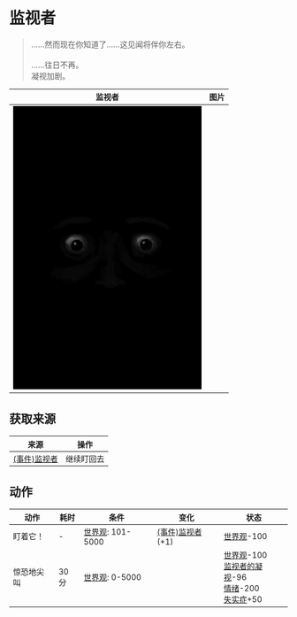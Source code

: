 # 监视者  
> ……然而现在你知道了……这见闻将伴你左右。<br><br>……往日不再。<br>凝视加剧。  
  
  监视者  |   图片   
 ----  |  ----:   
   |  ![](Sprite/Watcher2.png)   
  
## 获取来源  
来源  |  操作  
----  |  ----  
[(事件)监视者](Event_WatchedExperience1b.md)  |  继续盯回去  
## 动作  
动作  |  耗时  |  条件  |  变化  |  状态  
----  |  ----  |  ----  |  ----  |  ----  
盯着它！<br>  |  -  |  [世界观](Structure.md): 101-5000  |  [(事件)监视者](Event_WatchedExperience1d.md)(+1)<br>  |  [世界观](Structure.md)-100  
惊恐地尖叫<br>  |  30分  |  [世界观](Structure.md): 0-5000  |    |  [世界观](Structure.md)-100<br>[监视者的凝视](WatchersGlare.md)-96<br>[情绪](Morale.md)-200<br>[失实症](Derealization.md)+50  
